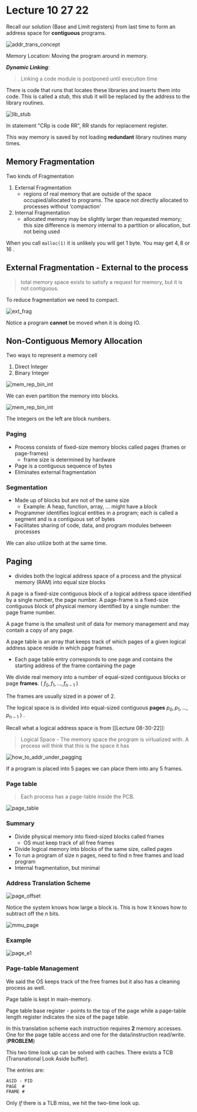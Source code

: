 # Lecture 10 27 22
Recall our solution (Base and Limit registers) from last time to form an address space for **contiguous** programs. 

![addr_trans_concept](/img/addr_trans_concept.png)

Memory Location: Moving the program around in memory. 

***Dynamic Linking***:
> Linking a code module is postponed until execution time

There is code that runs that locates these libraries and inserts them into code. This is called a *stub*, this stub it will be replaced by the address to the library routines. 

![lib_stub](/img/lib_stub.png)

In statement "CRp is code RR", RR stands for replacement register. 

This way memory is saved by not loading **redundant** library routines many times. 

## Memory Fragmentation
Two kinds of Fragmentation
1. External Fragmentation
	+ regions of real memory that are outside of the space occupied/allocated to programs. The space not directly allocated to processes without ‘compaction'
2. Internal Fragmentation
	+ allocated memory may be slightly larger than requested memory; this size difference is memory internal to a partition or allocation, but not being used

When you call `malloc(1)` it is unlikely you will get $1$ byte. You may get $4, 8$ or $16$ .

## External Fragmentation - External to the process
> total memory space exists to satisfy a request for memory, but it is not contiguous.

To reduce fragmentation we need to compact. 

![ext_frag](/img/ext_frag.png)

Notice a program **cannot** be moved when it is doing IO. 

## Non-Contiguous Memory Allocation
Two ways to represent a memory cell
1. Direct Integer
2. Binary Integer

![mem_rep_bin_int](/img/mem_rep_bin_int.png)


We can even partition the memory into blocks. 

![mem_rep_bin_int](/img/mem_block.png)

The integers on the left are block numbers. 

### Paging
+ Process consists of fixed-size memory blocks called pages (frames or page-frames)
	+ frame size is determined by hardware
+ Page is a contiguous sequence of bytes
+ Eliminates external fragmentation

### Segmentation
+ Made up of blocks but are not of the same size
	+ Example: A heap, function, array, ... might have a block
+ Programmer identifies logical entities in a program; each is called a segment and is a contiguous set of bytes
+ Facilitates sharing of code, data, and program modules between processes

We can also utilize both at the same time. 

## Paging 
+ divides both the logical address space of a process and the physical memory (RAM) into equal size blocks

A page is a fixed-size contiguous block of a logical address space identified by a single number, the page number. A page-frame is a fixed-size contiguous block of physical memory identified by a single number: the page frame number.

A page frame is the smallest unit of data for memory management and may contain a copy of any page. 

A page table is an array that keeps track of which pages of a given logical address space reside in which page frames.
+ Each page table entry corresponds to one page and contains the starting address of the frame containing the page

We divide real memory into a number of equal-sized contiguous blocks or page **frames**. ( $f_0, f_1, \dotso, f_{n-1}$ ) 

The frames are usually sized in a power of $2.$

The logical space is is divided into equal-sized contiguous **pages** $p_0, p_1, \dotso, p_{n-1}$ ) . 

Recall what a logical address space is from [[Lecture 08-30-22]]:

> Logical Space - The memory space the program is virtualized with. A process will think that this is the space it has

![how_to_addr_under_pagging](/img/how_to_addr_under_pagging.png)

If a program is placed into 5 pages we can place them into any 5 frames. 

### Page table
> Each process has a page-table inside the PCB. 

![page_table](/img/page_table.png)

### Summary
+ Divide physical memory into fixed-sized blocks called frames
	+ OS must keep track of all free frames
+ Divide logical memory into blocks of the same size, called pages
+ To run a program of size n pages, need to find n free frames and load program
+ Internal fragmentation, but minimal

### Address Translation Scheme
![page_offset](/img/page_offset.png)

Notice the system knows how large a block is. This is how it knows how to subtract off the $n$ bits.  

![mmu_page](/img/mmu_page.png)

### Example
![page_e1](/img/page_e1.png)

### Page-table Management
We said the OS keeps track of the free frames but it also has a cleaning process as well. 

Page table is kept in main-memory.

Page table base register - points to the top of the page while a page-table length register indicates the size of the page table. 

In this translation scheme each instruction requires **2** memory accesses. One for the page table access and one for the data/instruction read/write. (**PROBLEM**)

This two time look up can be solved with caches. There exists a TCB (Transnational Look Aside buffer). 

The entries are:
```txt
ASID - PID
PAGE  #
FRAME #
```

Only *if* there is a TLB miss, we hit the two-time look up. 